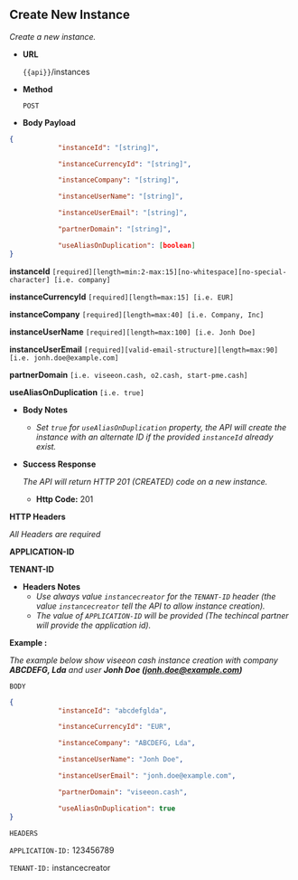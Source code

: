 **Create New Instance**
----
  _Create a new instance._

* **URL**

  `{{api}}`/instances

* **Method**
  
  `POST` 
  
*  **Body Payload**

```json
{
			"instanceId": "[string]",

			"instanceCurrencyId": "[string]",

			"instanceCompany": "[string]",

			"instanceUserName": "[string]",

			"instanceUserEmail": "[string]",

			"partnerDomain": "[string]",

			"useAliasOnDuplication": [boolean]
}
```
   **instanceId** `[required][length=min:2-max:15][no-whitespace][no-special-character] [i.e. company]`
   
   **instanceCurrencyId** `[required][length=max:15] [i.e. EUR]`
   
   **instanceCompany** `[required][length=max:40] [i.e. Company, Inc]`
   
   **instanceUserName** `[required][length=max:100] [i.e. Jonh Doe]`
   
   **instanceUserEmail** `[required][valid-email-structure][length=max:90] [i.e. jonh.doe@example.com]`
   
   **partnerDomain** `[i.e. viseeon.cash, o2.cash, start-pme.cash]`
   
   **useAliasOnDuplication** `[i.e. true]`
   

   * **Body Notes**
 
	   * _Set `true` for `useAliasOnDuplication` property, the API will create the instance with an alternate ID if the provided `instanceId` already exist._
  

* **Success Response**
  
  _The API will return HTTP 201 (CREATED) code on a new instance._

  * **Http Code:** 201 <br />

**HTTP Headers**

  _All Headers are required_

  **APPLICATION-ID**
  
  **TENANT-ID**

 * **Headers Notes**
	* _Use always value  `instancecreator`  for the  `TENANT-ID`  header (the value `instancecreator` tell the API to allow instance creation)._
	* _The value of `APPLICATION-ID` will be provided (The techincal partner will provide the application id)._




**Example :**

  _The example below show viseeon cash instance creation with company **ABCDEFG, Lda** and user **Jonh Doe (jonh.doe@example.com)**_

`BODY`
```json
{
			"instanceId": "abcdefglda",

			"instanceCurrencyId": "EUR",

			"instanceCompany": "ABCDEFG, Lda",

			"instanceUserName": "Jonh Doe",

			"instanceUserEmail": "jonh.doe@example.com",

			"partnerDomain": "viseeon.cash",

			"useAliasOnDuplication": true
}
```
`HEADERS`

`APPLICATION-ID:` 123456789

`TENANT-ID:` instancecreator
